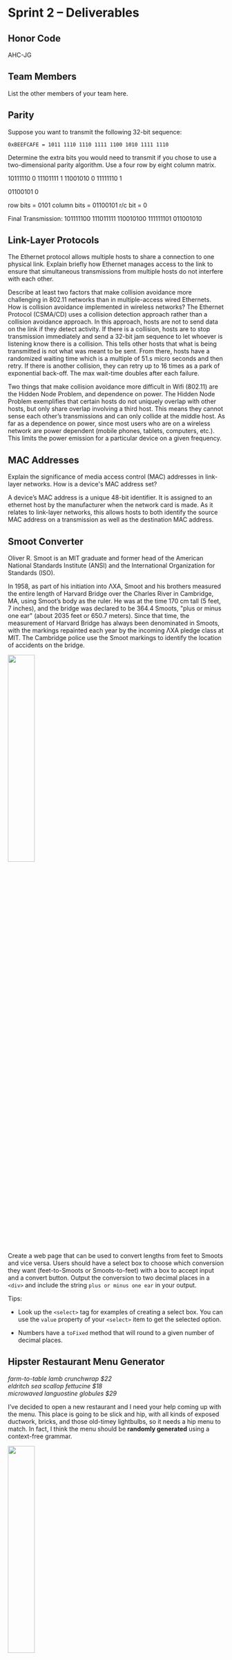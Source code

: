 # Sprint 2 &ndash; Deliverables

## Honor Code

AHC-JG

## Team Members

List the other members of your team here.

## Parity

Suppose you want to transmit the following 32-bit sequence:

```
0xBEEFCAFE = 1011 1110 1110 1111 1100 1010 1111 1110
```

Determine the extra bits you would need to transmit if you chose to use a two-dimensional parity algorithm. Use a four row by eight column matrix.

10111110  0
11101111  1
11001010  0
11111110  1

01100101  0


row bits = 0101
column bits = 01100101
r/c bit = 0


Final Transmission:
101111100 111011111 110010100 111111101 011001010


## Link-Layer Protocols

The Ethernet protocol allows multiple hosts to share a connection to one physical link. Explain briefly how Ethernet manages access to the link to ensure that simultaneous transmissions from multiple hosts do not interfere with each other.

Describe at least two factors that make collision avoidance more challenging in 802.11 networks than in multiple-access wired Ethernets. How is collision avoidance implemented in wireless networks?
The Ethernet Protocol (CSMA/CD) uses a collision detection approach rather than a collision avoidance approach. In this approach, hosts are not to send data on the link if they detect activity. If there is a collision, hosts are to stop transmission immediately and send a 32-bit jam sequence to let whoever is listening know there is a collision. This tells other hosts that what is being transmitted is not what was meant to be sent. From there, hosts have a randomized waiting time which is a multiple of 51.s micro seconds and then retry. If there is another collision, they can retry up to 16 times as a park of exponential back-off. The max wait-time doubles after each failure. 

Two things that make collision avoidance more difficult in Wifi (802.11) are the Hidden Node Problem, and dependence on power. The Hidden Node Problem exemplifies that certain hosts do not uniquely overlap with other hosts, but only share overlap involving a third host. This means they cannot sense each other’s transmissions and can only collide at the middle host. As far as a dependence on power, since most users who are on a wireless network are power dependent (mobile phones, tablets, computers, etc.). This limits the power emission for a particular device on a given frequency. 

## MAC Addresses

Explain the significance of media access control (MAC) addresses in link-layer networks. How is a device's MAC address set?

A device’s MAC address is a unique 48-bit identifier. It is assigned to an ethernet host by the manufacturer when the network card is made. As it relates to link-layer networks, this allows hosts to both identify the source MAC address on a transmission as well as the destination MAC address. 

## Smoot Converter

Oliver R. Smoot is an MIT graduate and former head of the American National Standards Institute (ANSI) and the International Organization for Standards (ISO).

In 1958, as part of his initiation into ΛXA, Smoot and his brothers measured the entire length of Harvard Bridge over the Charles River in Cambridge, MA, using Smoot’s body as the ruler. He was at the time 170 cm tall (5 feet, 7 inches), and the bridge was declared to be 364.4 Smoots, "plus or minus one ear" (about 2035 feet or 650.7 meters). Since that time, the measurement of Harvard Bridge has always been denominated in Smoots, with the markings repainted each year by the incoming ΛXA pledge class at MIT. The Cambridge police use the Smoot markings to identify the location of accidents on the bridge.

<img src="https://alum.mit.edu/sites/default/files/styles/article_desktop/public/images/SMOOT.jpg?itok=jMC7rC_T" width="35%" />

Create a web page that can be used to convert lengths from feet to Smoots and vice versa. Users should have a select box to choose which conversion they want (feet-to-Smoots or
Smoots-to-feet) with a box to accept input and a convert button. Output the conversion to two decimal places in a `<div>` and include the string `plus or minus one ear` in your
output.

Tips:

- Look up the `<select>` tag for examples of creating a select box. You can use the `value` property of your `<select>` item to get the selected option.

- Numbers have a `toFixed` method that will round to a given number of decimal places.


## Hipster Restaurant Menu Generator

*farm-to-table lamb crunchwrap $22*  
*eldritch sea scallop fettucine $18*  
*microwaved languostine globules $29*

I’ve decided to open a new restaurant and I need your help coming up with the menu. This place is going to be slick and hip, with all kinds of exposed ductwork, bricks, 
and those old-timey lightbulbs, so it needs a hip menu to match. In fact, I think the menu should be **randomly generated** using a context-free grammar.

<img src="https://travelgrrrls.files.wordpress.com/2019/05/edison-bar2.jpg" width="35%" />

[*LATFH*](https://travelgrrrls.wordpress.com/2019/05/02/hipster-light/)

In this project, you’re going to write a page that uses JavaScript and DOM-manipulation to automatically create a restaurant menu.

- Your menu is going to have three sections: appetizers, mains, and desserts. Each section should use a different set of ingredients and preparations and different generation 
rules so that the menu items are unique. Put at least three items in each section.

- Use `menu_generator.html` as a starting point. It shows an example of generating the appetizer section. Use the code as a template to finish the other two sections. You can 
modify the ingredients and options for the appetizers if you want to use my choices in other sections.

- Give your restaurant its own name and modify the hip styling so your page has its own look.
